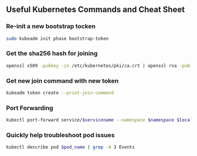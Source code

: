 ## Useful Kubernetes Commands and Cheat Sheet


### Re-init a new bootstrap tocken
```bash
sudo kubeadm init phase bootstrap-token
```

### Get the sha256 hash for joining
```bash
openssl x509 -pubkey -in /etc/kubernetes/pki/ca.crt | openssl rsa -pubin -outform der 2>/dev/null | openssl dgst -sha256 -hex | sed 's/^.* //'
```

### Get new join command with new token
```bash
kubeadm token create --print-join-command
```

### Port Forwarding
```bash
kubectl port-forward service/$servicename --namespace $namespace $local_port:$remote_port
```

### Quickly help troubleshoot pod issues
```bash
kubectl describe pod $pod_name | grep -A 3 Events
```
